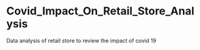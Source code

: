 # Covid_Impact_On_Retail_Store_Analysis
Data analysis of retail store to review the impact of covid 19 
